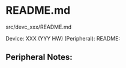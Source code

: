 #	README.md

src/devc_xxx/README.md

Device: XXX (YYY HW) (Peripheral): README:

##	Peripheral Notes: